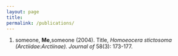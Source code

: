 ```yaml
---
layout: page
title: 
permalink: /publications/
---
```


<ol>
 <li>
    <p>someone, <b>Me</b>,someone 
(2004). Title, <i>Homoeocera stictosoma 
(Arctiidae:Arctiinae). Journal of </i> 58(3): 173-177. </p>
  </li>
</ol>



